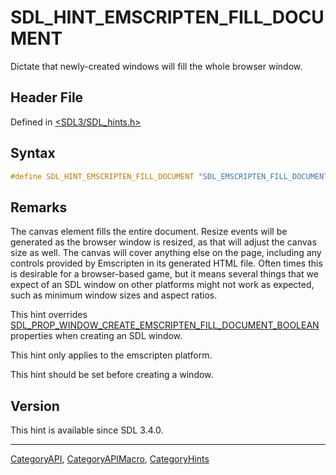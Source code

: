 # SDL_HINT_EMSCRIPTEN_FILL_DOCUMENT

Dictate that newly-created windows will fill the whole browser window.

## Header File

Defined in [<SDL3/SDL_hints.h>](https://github.com/libsdl-org/SDL/blob/main/include/SDL3/SDL_hints.h)

## Syntax

```c
#define SDL_HINT_EMSCRIPTEN_FILL_DOCUMENT "SDL_EMSCRIPTEN_FILL_DOCUMENT"
```

## Remarks

The canvas element fills the entire document. Resize events will be
generated as the browser window is resized, as that will adjust the canvas
size as well. The canvas will cover anything else on the page, including
any controls provided by Emscripten in its generated HTML file. Often times
this is desirable for a browser-based game, but it means several things
that we expect of an SDL window on other platforms might not work as
expected, such as minimum window sizes and aspect ratios.

This hint overrides
[SDL_PROP_WINDOW_CREATE_EMSCRIPTEN_FILL_DOCUMENT_BOOLEAN](SDL_PROP_WINDOW_CREATE_EMSCRIPTEN_FILL_DOCUMENT_BOOLEAN)
properties when creating an SDL window.

This hint only applies to the emscripten platform.

This hint should be set before creating a window.

## Version

This hint is available since SDL 3.4.0.

----
[CategoryAPI](CategoryAPI), [CategoryAPIMacro](CategoryAPIMacro), [CategoryHints](CategoryHints)

